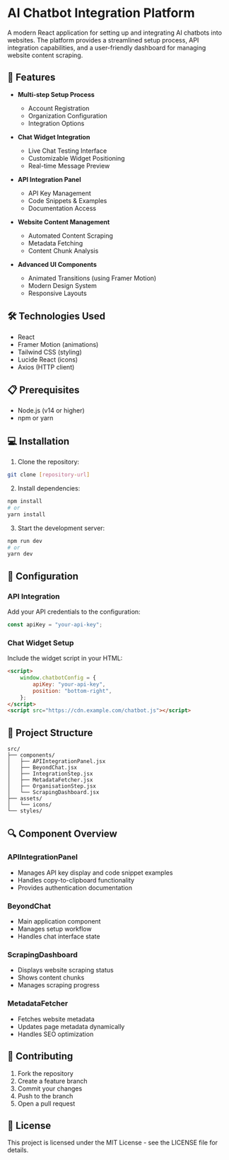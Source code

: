 # AI Chatbot Integration Platform

A modern React application for setting up and integrating AI chatbots into websites. The platform provides a streamlined setup process, API integration capabilities, and a user-friendly dashboard for managing website content scraping.

## 🚀 Features

-   **Multi-step Setup Process**

    -   Account Registration
    -   Organization Configuration
    -   Integration Options

-   **Chat Widget Integration**

    -   Live Chat Testing Interface
    -   Customizable Widget Positioning
    -   Real-time Message Preview

-   **API Integration Panel**

    -   API Key Management
    -   Code Snippets & Examples
    -   Documentation Access

-   **Website Content Management**

    -   Automated Content Scraping
    -   Metadata Fetching
    -   Content Chunk Analysis

-   **Advanced UI Components**
    -   Animated Transitions (using Framer Motion)
    -   Modern Design System
    -   Responsive Layouts

## 🛠️ Technologies Used

-   React
-   Framer Motion (animations)
-   Tailwind CSS (styling)
-   Lucide React (icons)
-   Axios (HTTP client)

## 📋 Prerequisites

-   Node.js (v14 or higher)
-   npm or yarn

## 💻 Installation

1. Clone the repository:

```bash
git clone [repository-url]
```

2. Install dependencies:

```bash
npm install
# or
yarn install
```

3. Start the development server:

```bash
npm run dev
# or
yarn dev
```

## 🔧 Configuration

### API Integration

Add your API credentials to the configuration:

```javascript
const apiKey = "your-api-key";
```

### Chat Widget Setup

Include the widget script in your HTML:

```html
<script>
    window.chatbotConfig = {
        apiKey: "your-api-key",
        position: "bottom-right",
    };
</script>
<script src="https://cdn.example.com/chatbot.js"></script>
```

## 📁 Project Structure

```
src/
├── components/
│   ├── APIIntegrationPanel.jsx
│   ├── BeyondChat.jsx
│   ├── IntegrationStep.jsx
│   ├── MetadataFetcher.jsx
│   ├── OrganisationStep.jsx
│   └── ScrapingDashboard.jsx
├── assets/
│   └── icons/
└── styles/
```

## 🔍 Component Overview

### APIIntegrationPanel

-   Manages API key display and code snippet examples
-   Handles copy-to-clipboard functionality
-   Provides authentication documentation

### BeyondChat

-   Main application component
-   Manages setup workflow
-   Handles chat interface state

### ScrapingDashboard

-   Displays website scraping status
-   Shows content chunks
-   Manages scraping progress

### MetadataFetcher

-   Fetches website metadata
-   Updates page metadata dynamically
-   Handles SEO optimization

## 🤝 Contributing

1. Fork the repository
2. Create a feature branch
3. Commit your changes
4. Push to the branch
5. Open a pull request

## 📝 License

This project is licensed under the MIT License - see the LICENSE file for details.
